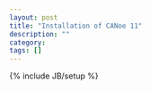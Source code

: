 ```yaml
---
layout: post
title: "Installation of CANoe 11"
description: ""
category: 
tags: []
---
```

{% include JB/setup %}
